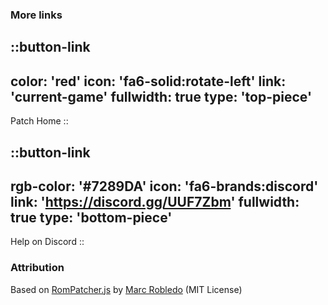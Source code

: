 ### More links
::button-link
---
color: 'red'
icon: 'fa6-solid:rotate-left'
link: 'current-game'
fullwidth: true
type: 'top-piece'
---
Patch Home
::

::button-link
---
rgb-color: '#7289DA'
icon: 'fa6-brands:discord'
link: 'https://discord.gg/UUF7Zbm'
fullwidth: true
type: 'bottom-piece'
---
Help on Discord
::

### Attribution
Based on [RomPatcher.js](https://github.com/marcrobledo/RomPatcher.js/) by [Marc Robledo](https://www.marcrobledo.com/) (MIT License)